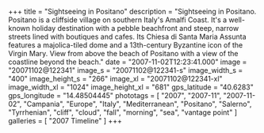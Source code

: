 +++
title = "Sightseeing in Positano"
description = "Sightseeing in Positano. Positano is a cliffside village on southern Italy's Amalfi Coast. It's a well-known holiday destination with a pebble beachfront and steep, narrow streets lined with boutiques and cafes. Its Chiesa di Santa Maria Assunta features a majolica-tiled dome and a 13th-century Byzantine icon of the Virgin Mary. View from above the beach of Positano with a view of the coastline beyond the beach."
date = "2007-11-02T12:23:41.000"
image = "20071102@122341"
image_s = "20071102@122341-s"
image_width_s = "400"
image_height_s = "266"
image_xl = "20071102@122341-xl"
image_width_xl = "1024"
image_height_xl = "681"
gps_latitude = "40.6283"
gps_longitude = "14.48504445"
phototags = [ "2007", "2007-11", "2007-11-02", "Campania", "Europe", "Italy", "Mediterranean", "Positano", "Salerno", "Tyrrhenian", "cliff", "cloud", "fall", "morning", "sea", "vantage point" ]
galleries = [ "2007 Timeline" ]
+++

